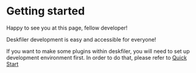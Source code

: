 # Getting started

Happy to see you at this page, fellow developer!

Deskfiler development is easy and accessible for everyone!

If you want to make some plugins within deskfiler, you will need to set up development environment
first. In order to do that, please refer to [Quick Start](getting-started/quick-start.md)
